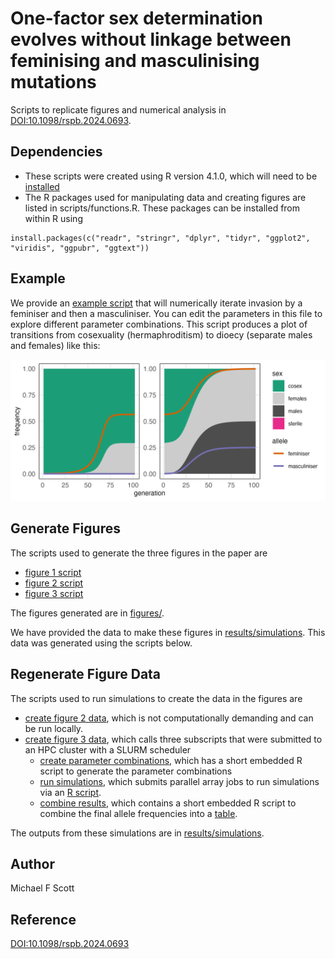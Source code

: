 # One-factor sex determination evolves without linkage between feminising and masculinising mutations

Scripts to replicate figures and numerical analysis in [DOI:10.1098/rspb.2024.0693](https://doi.org/10.1098/rspb.2024.0693). 

## Dependencies

* These scripts were created using R version 4.1.0, which will need to be [installed](https://cran.r-project.org/doc/manuals/r-patched/R-admin.html)
* The R packages used for manipulating data and creating figures are listed in scripts/functions.R. These packages can be installed from within R using

```
install.packages(c("readr", "stringr", "dplyr", "tidyr", "ggplot2", "viridis", "ggpubr", "ggtext"))
```

## Example

We provide an [example script](scripts/example.R) that will numerically iterate invasion by a feminiser and then a masculiniser. You can edit the parameters in this file to explore different parameter combinations. This script produces a plot of transitions from cosexuality (hermaphroditism) to dioecy (separate males and females) like this:

![Example of a transition from cosexuality to dioecy](./figures/example.png)

## Generate Figures

The scripts used to generate the three figures in the paper are 
* [figure 1 script](scripts/fig1_invasion_conditions.R)
* [figure 2 script](scripts/fig2_simulation_example.R)
* [figure 3 script](scripts/fig3_final_freq.R)

The figures generated are in [figures/](figures/).

We have provided the data to make these figures in [results/simulations](results/simulations/). This data was generated using the scripts below. 

## Regenerate Figure Data

The scripts used to run simulations to create the data in the figures are
* [create figure 2 data](scripts/create_fig2_data.R), which is not computationally demanding and can be run locally. 
* [create figure 3 data](scripts/create_fig3_data.sh), which calls three subscripts that were submitted to an HPC cluster with a SLURM scheduler
    * [create parameter combinations](scripts/create_fig3_data1.sub), which has a short embedded R script to generate the parameter combinations 
    * [run simulations](scripts/create_fig3_data2.sub), which submits parallel array jobs to run simulations via an [R script](scripts/create_fig3_data2.R).
    * [combine results](scripts/create_fig3_data3.sub), which contains a short embedded R script to combine the final allele frequencies into a [table](results/simulations/fig3_final_frequencies.tsv). 

The outputs from these simulations are in [results/simulations](results/simulations/). 

## Author

Michael F Scott

## Reference

[DOI:10.1098/rspb.2024.0693](https://doi.org/10.1098/rspb.2024.0693)
